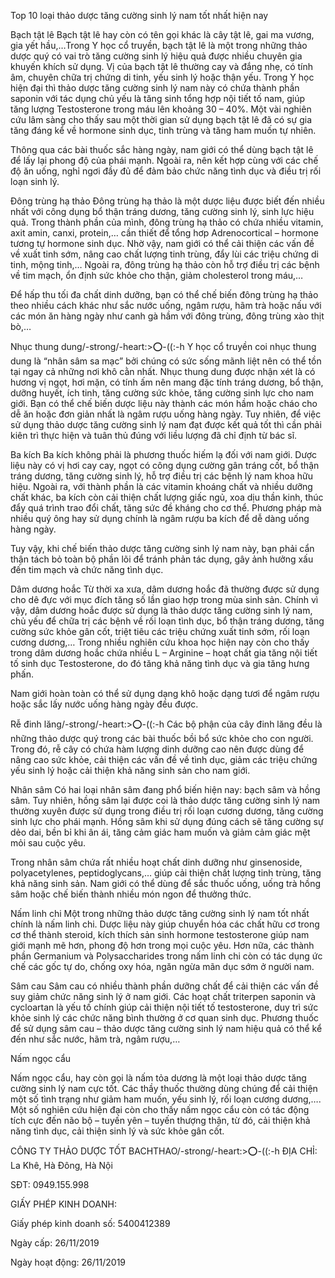 Top 10 loại thảo dược tăng cường sinh lý nam tốt nhất hiện nay

Bạch tật lê Bạch tật lê hay còn có tên gọi khác là cây tật lê, gai ma vương, gia yết hầu,…Trong Y học cổ truyền, bạch tật lê là một trong những thảo dược quý có vai trò tăng cường sinh lý hiệu quả được nhiều chuyên gia khuyến khích sử dụng. Vị của bạch tật lê thường cay và đắng nhẹ, có tính âm, chuyên chữa trị chứng di tinh, yếu sinh lý hoặc thận yếu.
Trong Y học hiện đại thì thảo dược tăng cường sinh lý nam này có chứa thành phần saponin với tác dụng chủ yếu là tăng sinh tổng hợp nội tiết tố nam, giúp tăng lượng Testosterone trong máu lên khoảng 30 – 40%. Một vài nghiên cứu lâm sàng cho thấy sau một thời gian sử dụng bạch tật lê đã có sự gia tăng đáng kể về hormone sinh dục, tinh trùng và tăng ham muốn tự nhiên.

Thông qua các bài thuốc sắc hàng ngày, nam giới có thể dùng bạch tật lê để lấy lại phong độ của phái mạnh. Ngoài ra, nên kết hợp cùng với các chế độ ăn uống, nghỉ ngơi đầy đủ để đảm bảo chức năng tình dục và điều trị rối loạn sinh lý.

Đông trùng hạ thảo Đông trùng hạ thảo là một dược liệu được biết đến nhiều nhất với công dụng bổ thận tráng dương, tăng cường sinh lý, sinh lực hiệu quả. Trong thành phần của mình, đông trùng hạ thảo có chứa nhiều vitamin, axit amin, canxi, protein,… cần thiết để tổng hơp Adrenocortical – hormone tương tự hormone sinh dục. Nhờ vậy, nam giới có thể cải thiện các vấn đề về xuất tinh sớm, nâng cao chất lượng tinh trùng, đẩy lùi các triệu chứng di tinh, mộng tinh,…
Ngoài ra, đông trùng hạ thảo còn hỗ trợ điều trị các bệnh về tim mạch, ổn định sức khỏe cho thận, giảm cholesterol trong máu,…

Để hấp thu tối đa chất dinh dưỡng, bạn có thể chế biến đông trùng hạ thảo theo nhiều cách khác như sắc nước uống, ngâm rượu, hãm trà hoặc nấu với các món ăn hàng ngày như canh gà hầm với đông trùng, đông trùng xào thịt bò,…

Nhục thung dung/-strong/-heart:>:o:-((:-h Y học cổ truyền coi nhục thung dung là “nhân sâm sa mạc” bởi chúng có sức sống mãnh liệt nên có thể tồn tại ngay cả những nơi khô cằn nhất. Nhục thung dung được nhận xét là có hương vị ngọt, hơi mặn, có tính ấm nên mang đặc tính tráng dương, bổ thận, dưỡng huyết, ích tinh, tăng cường sức khỏe, tăng cường sinh lực cho nam giới. Bạn có thể chế biến dược liệu này thành các món hầm hoặc cháo cho dễ ăn hoặc đơn giản nhất là ngâm rượu uống hàng ngày. Tuy nhiên, để việc sử dụng thảo dược tăng cường sinh lý nam đạt được kết quả tốt thì cần phải kiên trì thực hiện và tuân thủ đúng với liều lượng đã chỉ định từ bác sĩ.

Ba kích Ba kích không phải là phương thuốc hiếm lạ đối với nam giới. Dược liệu này có vị hơi cay cay, ngọt có công dụng cường gân tráng cốt, bổ thận tráng dương, tăng cường sinh lý, hỗ trợ điều trị các bệnh lý nam khoa hữu hiệu. Ngoài ra, với thành phần là các vitamin khoáng chất và nhiều dưỡng chất khác, ba kích còn cải thiện chất lượng giấc ngủ, xoa dịu thần kinh, thúc đẩy quá trình trao đổi chất, tăng sức đề kháng cho cơ thể. Phương pháp mà nhiều quý ông hay sử dụng chính là ngâm rượu ba kích để dễ dàng uống hàng ngày.

Tuy vậy, khi chế biến thảo dược tăng cường sinh lý nam này, bạn phải cẩn thận tách bỏ toàn bộ phần lõi để tránh phản tác dụng, gây ảnh hưởng xấu đến tim mạch và chức năng tình dục.

Dâm dương hoắc Từ thời xa xưa, dâm dương hoắc đã thường được sử dụng cho dê đực với mục đích tăng số lần giao hợp trong mùa sinh sản. Chính vì vậy, dâm dương hoắc được sử dụng là thảo dược tăng cường sinh lý nam, chủ yếu để chữa trị các bệnh về rối loạn tình dục, bổ thận tráng dương, tăng cường sức khỏe gân cốt, triệt tiêu các triệu chứng xuất tinh sớm, rối loạn cương dương,…
Trong nhiều nghiên cứu khoa học hiện nay còn cho thấy trong dâm dương hoắc chứa nhiều L – Arginine – hoạt chất gia tăng nội tiết tố sinh dục Testosterone, do đó tăng khả năng tình dục và gia tăng hưng phấn.

Nam giới hoàn toàn có thể sử dụng dạng khô hoặc dạng tươi để ngâm rượu hoặc sắc lấy nước uống hàng ngày đều được.

Rễ đinh lăng/-strong/-heart:>:o:-((:-h Các bộ phận của cây đinh lăng đều là những thảo dược quý trong các bài thuốc bồi bổ sức khỏe cho con người. Trong đó, rễ cây có chứa hàm lượng dinh dưỡng cao nên được dùng để nâng cao sức khỏe, cải thiện các vấn đề về tình dục, giảm các triệu chứng yếu sinh lý hoặc cải thiện khả năng sinh sản cho nam giới.

Nhân sâm Có hai loại nhân sâm đang phổ biến hiện nay: bạch sâm và hồng sâm. Tuy nhiên, hồng sâm lại được coi là thảo dược tăng cường sinh lý nam thường xuyên được sử dụng trong điều trị rối loạn cương dương, tăng cường sinh lực cho phái mạnh. Hồng sâm khi sử dụng đúng cách sẽ tăng cường sự dẻo dai, bền bỉ khi ân ái, tăng cảm giác ham muốn và giảm cảm giác mệt mỏi sau cuộc yêu.

Trong nhân sâm chứa rất nhiều hoạt chất dinh dưỡng như ginsenoside, polyacetylenes, peptidoglycans,… giúp cải thiện chất lượng tinh trùng, tăng khả năng sinh sản. Nam giới có thể dùng để sắc thuốc uống, uống trà hồng sâm hoặc chế biến thành nhiều món ngon để thưởng thức.

Nấm linh chi Một trong những thảo dược tăng cường sinh lý nam tốt nhất chính là nấm linh chi. Dược liệu này giúp chuyển hóa các chất hữu cơ trong cơ thể thành steroid, kích thích sản sinh hormone testosterone giúp nam giới mạnh mẽ hơn, phong độ hơn trong mọi cuộc yêu. Hơn nữa, các thành phần Germanium và Polysaccharides trong nấm linh chi còn có tác dụng ức chế các gốc tự do, chống oxy hóa, ngăn ngừa mãn dục sớm ở người nam.

Sâm cau Sâm cau có nhiều thành phần dưỡng chất để cải thiện các vấn đề suy giảm chức năng sinh lý ở nam giới. Các hoạt chất triterpen saponin và cycloartan là yếu tố chính giúp cải thiện nội tiết tố testosterone, duy trì sức khỏe sinh lý các chức năng bình thường ở cơ quan sinh dục. Phương thuốc để sử dụng sâm cau – thảo dược tăng cường sinh lý nam hiệu quả có thể kể đến như sắc nước, hãm trà, ngâm rượu,…

Nấm ngọc cẩu

Nấm ngọc cẩu, hay còn gọi là nấm tỏa dương là một loại thảo dược tăng cường sinh lý nam cực tốt. Các thầy thuốc thường dùng chúng để cải thiện một số tình trạng như giảm ham muốn, yếu sinh lý, rối loạn cương dương,…. Một số nghiên cứu hiện đại còn cho thấy nấm ngọc cẩu còn có tác động tích cực đến não bộ – tuyến yên – tuyến thượng thận, từ đó, cải thiện khả năng tình dục, cải thiện sinh lý và sức khỏe gân cốt.

CÔNG TY THẢO DƯỢC TỐT BACHTHAO/-strong/-heart:>:o:-((:-h ĐỊA CHỈ: La Khê, Hà Đông, Hà Nội

SĐT: 0949.155.998

GIẤY PHÉP KINH DOANH:

Giấy phép kinh doanh số: 5400412389

Ngày cấp: 26/11/2019

Ngày hoạt động: 26/11/2019
